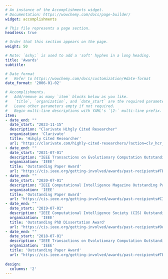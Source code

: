 ```yaml
---
# An instance of the Accomplishments widget.
# Documentation: https://wowchemy.com/docs/page-builder/
widget: accomplishments

# This file represents a page section.
headless: true

# Order that this section appears on the page.
weight: 50

# Note: `&shy;` is used to add a 'soft' hyphen in a long heading.
title: 'Awards'
subtitle:

# Date format
#   Refer to https://wowchemy.com/docs/customization/#date-format
date_format: '2006-01-02'

# Accomplishments.
#   Add/remove as many `item` blocks below as you like.
#   `title`, `organization`, and `date_start` are the required parameters.
#   Leave other parameters empty if not required.
#   Begin multi-line descriptions with YAML's `|2-` multi-line prefix.
item:
- date_end: ""
  date_start: "2023-11-15"
  description: "Clarivate Hihgly Cited Researcher"
  organization: 'Clarivate'
  title: 'Hihgly Cited Researcher'
  url: "https://clarivate.com/highly-cited-researchers/?action=clv_hcr_members_filter&clv-paged=1&clv-category=&clv-institution=&clv-region=&clv-name=Cheng%2C%20Ran&utm_medium=Organic%2FSearch&utm_source=www-google-com"
- date_end: ""
  date_start: "2021-07-01"
  description: "IEEE Transactions on Evolutionary Computation Outstanding Paper Award"
  organization: 'IEEE'
  title: 'Outstanding Paper Award'
  url: "https://cis.ieee.org/getting-involved/awards/past-recipients#TECOutstandingPaperAward"
- date_end: ""
  date_start: "2020-07-01"
  description: "IEEE Computational Intelligence Magazine Outstanding Paper Award"
  organization: 'IEEE'
  title: 'Outstanding Paper Award'
  url: "https://cis.ieee.org/getting-involved/awards/past-recipients#CIMOutstandingPaperAward"
- date_end: ""
  date_start: "2019-07-01"
  description: "IEEE Computational Intelligence Society (CIS) Outstanding PhD Dissertation Award"
  organization: 'IEEE'
  title: 'Outstanding PhD Dissertation Award'
  url: "https://cis.ieee.org/getting-involved/awards/past-recipients#OutstandingPhDDissertationAward"
- date_end: ""
  date_start: "2018-07-01"
  description: "IEEE Transactions on Evolutionary Computation Outstanding Paper Award"
  organization: 'IEEE'
  title: 'Outstanding Paper Award'
  url: "https://cis.ieee.org/getting-involved/awards/past-recipients#TECOutstandingPaperAward"
  
design:
  columns: '2' 
---
```

